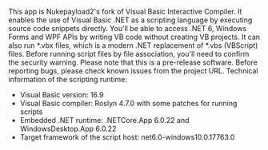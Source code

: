 This app is Nukepayload2's fork of Visual Basic Interactive Compiler.
It enables the use of Visual Basic .NET as a scripting language by executing source code snippets directly.
You'll be able to access .NET 6, Windows Forms and WPF APIs by writing VB code without creating VB projects. 
It can also run *.vbx files, which is a modern .NET replacement of *.vbs (VBScript) files. Before running script files by file association, you'll need to confirm the security warning. 
Please note that this is a pre-release software. Before reporting bugs, please check known issues from the project URL.
Technical information of the scripting runtime:
- Visual Basic version: 16.9
- Visual Basic compiler: Roslyn 4.7.0 with some patches for running scripts
- Embedded .NET runtime: .NETCore.App 6.0.22 and WindowsDesktop.App 6.0.22
- Target framework of the script host: net6.0-windows10.0.17763.0